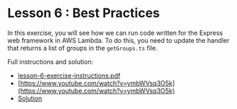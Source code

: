 # Lesson 6 : Best Practices

In this exercise, you will see how we can run code written for the Express web framework in AWS Lambda. To do this, you need to update the handler that returns a list of groups in the `getGroups.ts` file.

Full instructions and solution:

- [lesson-6-exercise-instructions.pdf](lesson-6-exercise-instructions.pdf)
- [https://www.youtube.com/watch?v=ymbWVsq3O5k](https://www.youtube.com/watch?v=ymbWVsq3O5k)
- [Solution](https://www.youtube.com/watch?v=AXLzsMsYBw8)
